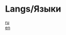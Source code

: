 # Langs/Языки
[ru](https://github.com/CodeGameSlasher/HistoryGeneraror/blob/main/.github/docs/README.ru.md)
<br>
[en](https://github.com/CodeGameSlasher/HistoryGeneraror/blob/main/.github/docs/README.en.md)
